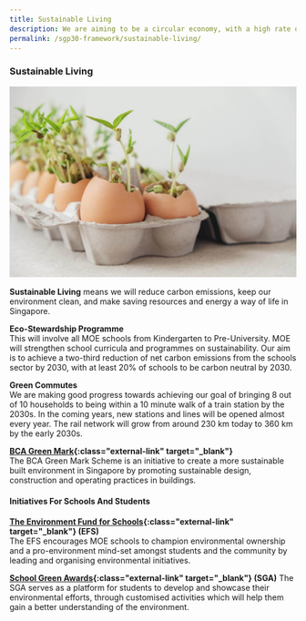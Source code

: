 ```yaml
---
title: Sustainable Living
description: We are aiming to be a circular economy, with a high rate of recycling and reuse. From recycling food to NEWSand, learn how the Singapore Green Plan 2030 will help us become a circular economy. 
permalink: /sgp30-framework/sustainable-living/
---
```


### Sustainable Living

![Sustainable Living](/images/framework/framework_sustainableliving.jpg)

**Sustainable Living** means we will reduce carbon emissions, keep our environment clean, and make saving resources and energy a way of life in Singapore. 

**Eco-Stewardship Programme**  
This will involve all MOE schools from Kindergarten to Pre-University. MOE will strengthen school curricula and programmes on sustainability. Our aim is to achieve a two-third reduction of net carbon emissions from the schools sector by 2030, with at least 20% of schools to be carbon neutral by 2030. 

**Green Commutes**  
We are making good progress towards achieving our goal of bringing 8 out of 10 households to being within a 10 minute walk of a train station by the 2030s. In the coming years, new stations and lines will be opened almost every year. The rail network will grow from around 230 km today to 360 km by the early 2030s.

**[BCA Green Mark](https://www1.bca.gov.sg/buildsg/sustainability/green-mark-certification-scheme){:class="external-link" target="_blank"}**  
The BCA Green Mark Scheme is an initiative to create a more sustainable built environment in Singapore by promoting sustainable design, construction and operating practices in buildings.

#### Initiatives For Schools And Students

**[The Environment Fund for Schools](https://www.cgs.gov.sg/docs/default-source/Resources/efs-web-page-contenta34c09d515f061ce946dff0000c37214.pdf){:class="external-link" target="_blank"} (EFS)**  
The EFS encourages MOE schools to champion environmental ownership and a pro-environment mind-set amongst students and the community by leading and organising environmental initiatives. 

**[School Green Awards](https://sec.org.sg/our-programmes/environmental-awards/){:class="external-link" target="_blank"} (SGA)**
The SGA serves as a platform for students to develop and showcase their environmental efforts, through customised activities which will help them gain a better understanding of the environment.

